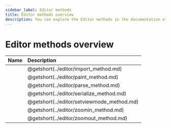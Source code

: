 ```yaml
---
sidebar_label: Editor methods
title: Editor methods overview
description: You can explore the Editor methods in the documentation of the DHTMLX JavaScript Diagram library. Browse developer guides and API reference, try out code examples and live demos, and download a free 30-day evaluation version of DHTMLX Diagram.
---
```


# Editor methods overview

| Name                                | Description                                |
| :---------------------------------- | :----------------------------------------- |
| [](../editor/import_method.md)      | @getshort(../editor/import_method.md)      |
| [](../editor/paint_method.md)       | @getshort(../editor/paint_method.md)       |
| [](../editor/parse_method.md)       | @getshort(../editor/parse_method.md)       |
| [](../editor/serialize_method.md)   | @getshort(../editor/serialize_method.md)   |
| [](../editor/setviewmode_method.md) | @getshort(../editor/setviewmode_method.md) |
| [](../editor/zoomin_method.md)      | @getshort(../editor/zoomin_method.md)      |
| [](../editor/zoomout_method.md)     | @getshort(../editor/zoomout_method.md)     |